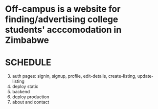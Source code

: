# Off-campus is a website for finding/advertising college students' acccomodation in Zimbabwe

# SCHEDULE

<!-- 1. landing page -->
<!-- 2. listings -->

3. auth pages: signin, signup, profile, edit-details, create-listing, update-listing
4. deploy static
5. backend
6. deploy production
7. about and contact
